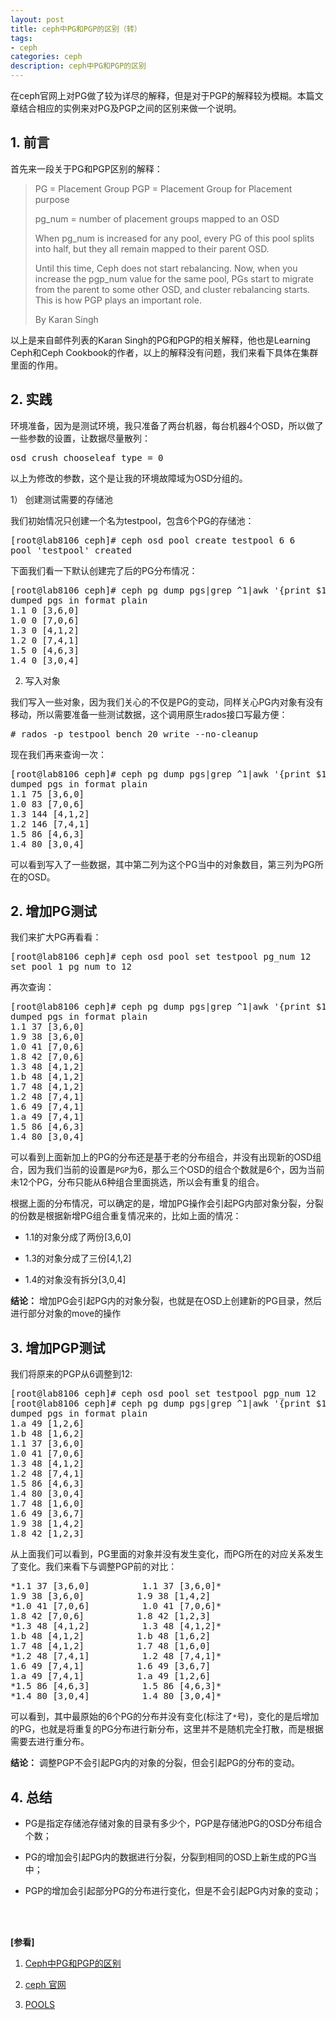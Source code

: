 ```yaml
---
layout: post
title: ceph中PG和PGP的区别（转）
tags:
- ceph
categories: ceph
description: ceph中PG和PGP的区别
---
```



在ceph官网上对PG做了较为详尽的解释，但是对于PGP的解释较为模糊。本篇文章结合相应的实例来对PG及PGP之间的区别来做一个说明。

<!-- more -->

## 1. 前言
首先来一段关于PG和PGP区别的解释：

>PG = Placement Group
>PGP = Placement Group for Placement purpose
>
>pg_num = number of placement groups mapped to an OSD
>
>When pg_num is increased for any pool, every PG of this pool splits into half, but they all remain mapped to their parent OSD.
>
>Until this time, Ceph does not start rebalancing. Now, when you increase the pgp_num value for the same pool, PGs start to migrate from the parent to some other OSD, and cluster rebalancing starts. This is how PGP plays an important role.
>
>By Karan Singh

以上是来自邮件列表的Karan Singh的PG和PGP的相关解释，他也是Learning Ceph和Ceph Cookbook的作者，以上的解释没有问题，我们来看下具体在集群里面的作用。

## 2. 实践
环境准备，因为是测试环境，我只准备了两台机器，每台机器4个OSD，所以做了一些参数的设置，让数据尽量散列：
<pre>
osd_crush_chooseleaf_type = 0
</pre>

以上为修改的参数，这个是让我的环境故障域为OSD分组的。


1） 创建测试需要的存储池

我们初始情况只创建一个名为testpool，包含6个PG的存储池：
<pre>
[root@lab8106 ceph]# ceph osd pool create testpool 6 6
pool 'testpool' created
</pre>

下面我们看一下默认创建完了后的PG分布情况：
<pre>
[root@lab8106 ceph]# ceph pg dump pgs|grep ^1|awk '{print $1,$2,$15}'
dumped pgs in format plain
1.1 0 [3,6,0]
1.0 0 [7,0,6]
1.3 0 [4,1,2]
1.2 0 [7,4,1]
1.5 0 [4,6,3]
1.4 0 [3,0,4]
</pre>

2) 写入对象

我们写入一些对象，因为我们关心的不仅是PG的变动，同样关心PG内对象有没有移动，所以需要准备一些测试数据，这个调用原生rados接口写最方便：
<pre>
# rados -p testpool bench 20 write --no-cleanup
</pre>


现在我们再来查询一次：
<pre>
[root@lab8106 ceph]# ceph pg dump pgs|grep ^1|awk '{print $1,$2,$15}'
dumped pgs in format plain
1.1 75 [3,6,0]
1.0 83 [7,0,6]
1.3 144 [4,1,2]
1.2 146 [7,4,1]
1.5 86 [4,6,3]
1.4 80 [3,0,4]
</pre>
可以看到写入了一些数据，其中第二列为这个PG当中的对象数目，第三列为PG所在的OSD。

## 2. 增加PG测试
我们来扩大PG再看看：
<pre>
[root@lab8106 ceph]# ceph osd pool set testpool pg_num 12
set pool 1 pg_num to 12
</pre>

再次查询：
<pre>
[root@lab8106 ceph]# ceph pg dump pgs|grep ^1|awk '{print $1,$2,$15}'
dumped pgs in format plain
1.1 37 [3,6,0]
1.9 38 [3,6,0]
1.0 41 [7,0,6]
1.8 42 [7,0,6]
1.3 48 [4,1,2]
1.b 48 [4,1,2]
1.7 48 [4,1,2]
1.2 48 [7,4,1]
1.6 49 [7,4,1]
1.a 49 [7,4,1]
1.5 86 [4,6,3]
1.4 80 [3,0,4]
</pre>

可以看到上面新加上的PG的分布还是基于老的分布组合，并没有出现新的OSD组合，因为我们当前的设置是```PGP```为6，那么三个OSD的组合个数就是6个，因为当前未12个PG，分布只能从6种组合里面挑选，所以会有重复的组合。

根据上面的分布情况，可以确定的是，增加PG操作会引起PG内部对象分裂，分裂的份数是根据新增PG组合重复情况来的，比如上面的情况：

* 1.1的对象分成了两份[3,6,0]

* 1.3的对象分成了三份[4,1,2]

* 1.4的对象没有拆分[3,0,4]

**结论：** 增加PG会引起PG内的对象分裂，也就是在OSD上创建新的PG目录，然后进行部分对象的move的操作

## 3. 增加PGP测试

我们将原来的PGP从6调整到12:
<pre>
[root@lab8106 ceph]# ceph osd pool set testpool pgp_num 12
[root@lab8106 ceph]# ceph pg dump pgs|grep ^1|awk '{print $1,$2,$15}'
dumped pgs in format plain
1.a 49 [1,2,6]
1.b 48 [1,6,2]
1.1 37 [3,6,0]
1.0 41 [7,0,6]
1.3 48 [4,1,2]
1.2 48 [7,4,1]
1.5 86 [4,6,3]
1.4 80 [3,0,4]
1.7 48 [1,6,0]
1.6 49 [3,6,7]
1.9 38 [1,4,2]
1.8 42 [1,2,3]
</pre>

从上面我们可以看到，PG里面的对象并没有发生变化，而PG所在的对应关系发生了变化。我们来看下与调整PGP前的对比：
<pre>
*1.1 37 [3,6,0]          1.1 37 [3,6,0]*
1.9 38 [3,6,0]          1.9 38 [1,4,2]
*1.0 41 [7,0,6]          1.0 41 [7,0,6]*
1.8 42 [7,0,6]          1.8 42 [1,2,3]
*1.3 48 [4,1,2]          1.3 48 [4,1,2]*
1.b 48 [4,1,2]          1.b 48 [1,6,2]
1.7 48 [4,1,2]          1.7 48 [1,6,0]
*1.2 48 [7,4,1]          1.2 48 [7,4,1]*
1.6 49 [7,4,1]          1.6 49 [3,6,7]
1.a 49 [7,4,1]          1.a 49 [1,2,6]
*1.5 86 [4,6,3]          1.5 86 [4,6,3]*
*1.4 80 [3,0,4]          1.4 80 [3,0,4]*
</pre>
可以看到，其中最原始的6个PG的分布并没有变化(标注了```*```号)，变化的是后增加的PG，也就是将重复的PG分布进行新分布，这里并不是随机完全打散，而是根据需要去进行重分布。

**结论：** 调整PGP不会引起PG内的对象的分裂，但会引起PG的分布的变动。

## 4. 总结
* PG是指定存储池存储对象的目录有多少个，PGP是存储池PG的OSD分布组合个数；

* PG的增加会引起PG内的数据进行分裂，分裂到相同的OSD上新生成的PG当中；

* PGP的增加会引起部分PG的分布进行变化，但是不会引起PG内对象的变动；




<br />
<br />

**[参看]**

1. [Ceph中PG和PGP的区别](https://blog.csdn.net/dengxiafubi/article/details/72957428)

2. [ceph 官网](https://ceph.io/)

3. [POOLS](https://ceph.readthedocs.io/en/latest/rados/operations/pools/#create-a-pool)



<br />
<br />
<br />

